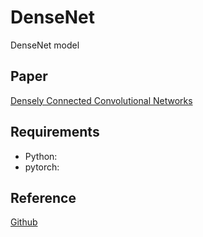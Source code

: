 # DenseNet

DenseNet model

## Paper
[Densely Connected Convolutional Networks](https://openaccess.thecvf.com/content_cvpr_2017/papers/Huang_Densely_Connected_Convolutional_CVPR_2017_paper.pdf)

## Requirements
- Python: 
- pytorch: 

## Reference
[Github](https://github.com/weiaicunzai/pytorch-cifar100/blob/master/models/densenet.py)
